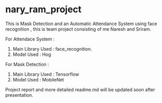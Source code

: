 # nary_ram_project
This is Mask Detection and an Automatic Attendance System using face recognition , this is team project consisting of me Naresh and Sriram.

For Attendace System :
1. Main Library Used : face_recognition.
2. Model Used : Hog

For Mask Detection :
1. Main Library Used : Tensorflow
2. Model Used : MobileNet

Project report and more detailed readme.md will be updated soon after presentation.
